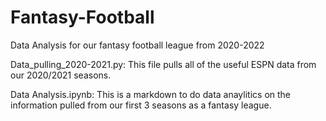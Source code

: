 # Fantasy-Football
Data Analysis for our fantasy football league from 2020-2022

Data_pulling_2020-2021.py: This file pulls all of the useful ESPN data from our 2020/2021 seasons. 

Data Analysis.ipynb: This is a markdown to do data anaylitics on the information pulled from our first 3 seasons as a fantasy league.


